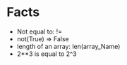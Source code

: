# Facts

* Not equal to: !=
* not(True) => False
* length of an array: len(array_Name)
* 2**3 is equal to 2^3
